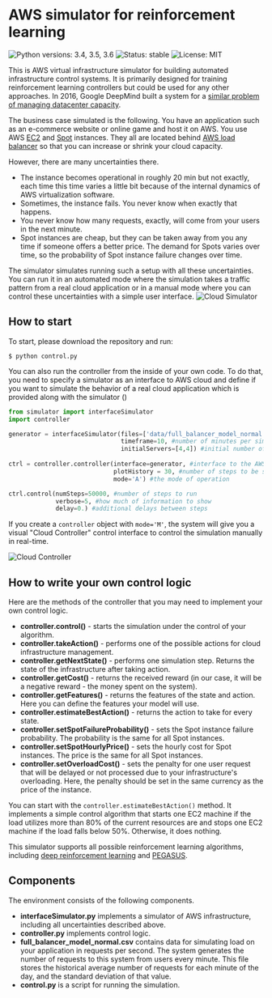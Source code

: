 # AWS simulator for reinforcement learning
![Python versions: 3.4, 3.5, 3.6](https://img.shields.io/pypi/pyversions/Django.svg) ![Status: stable](https://img.shields.io/pypi/status/Django.svg) ![License: MIT](https://img.shields.io/apm/l/vim-mode.svg)

This is AWS virtual infrastructure simulator for building automated infrastructure control systems. It is primarily designed for training reinforcement learning controllers but could be used for any other approaches. In 2016, Google DeepMind built a system for a [similar problem of managing datacenter capacity](https://deepmind.com/blog/deepmind-ai-reduces-google-data-centre-cooling-bill-40/).

The business case simulated is the following. You have an application such as an e-commerce website or online game and host it on AWS. You use AWS [EC2](https://aws.amazon.com/ec2/) and [Spot](https://docs.aws.amazon.com/AWSEC2/latest/UserGuide/how-spot-instances-work.html) instances. They all are located behind [AWS load balancer](https://aws.amazon.com/elasticloadbalancing/) so that you can increase or shrink your cloud capacity.

However, there are many uncertainties there. 
- The instance becomes operational in roughly 20 min but not exactly, each time this time varies a little bit because of the internal dynamics of AWS virtualization software.
- Sometimes, the instance fails. You never know when exactly that happens.
- You never know how many requests, exactly, will come from your users in the next minute.
- Spot instances are cheap, but they can be taken away from you any time if someone offers a better price. The demand for Spots varies over time, so the probability of Spot instance failure changes over time.

The simulator simulates running such a setup with all these uncertainties. You can run it in an automated mode where the simulation takes a traffic pattern from a real cloud application or in a manual mode where you can control these uncertainties with a simple user interface.
![Cloud Simulator](https://github.com/shelpuk/AWS_simulator_for_reinforcement_learning/blob/master/img/Cloud_Simulator.png)

## How to start
To start, please download the repository and run:
```console
$ python control.py
```

You can also run the controller from the inside of your own code. To do that, you need to specify a simulator as an interface to AWS cloud and define if you want to simulate the behavior of a real cloud application which is provided along with the simulator ()

```python
from simulator import interfaceSimulator
import controller

generator = interfaceSimulator(files=['data/full_balancer_model_normal.csv'], #a file describing user behavior
                               timeframe=10, #number of minutes per simulator step
                               initialServers=[4,4]) #initial number of EC2 and Spot virtual machines
                                         
ctrl = controller.controller(interface=generator, #interface to the AWS cloud or a simulator
                             plotHistory = 30, #number of steps to be shown on a plot
                             mode='A') #the mode of operation

ctrl.control(numSteps=50000, #number of steps to run
             verbose=5, #how much of information to show
             delay=0.) #additional delays between steps
```

If you create a `controller` object with `mode='M'`, the system will give you a visual "Cloud Controller" control interface to control the simulation manually in real-time.

![Cloud Controller](https://github.com/shelpuk/AWS_simulator_for_reinforcement_learning/blob/master/img/Cloud_Controller.png)

## How to write your own control logic
Here are the methods of the controller that you may need to implement your own control logic.

- **controller.control()** - starts the simulation under the control of your algorithm.
- **controller.takeAction()** - performs one of the possible actions for cloud infrastructure management.
- **controller.getNextState()** - performs one simulation step. Returns the state of the infrastructure after taking action.
- **controller.getCost()** - returns the received reward (in our case, it will be a negative reward - the money spent on the system).
- **controller.getFeatures()** - returns the features of the state and action. Here you can define the features your model will use.
- **controller.estimateBestAction()** - returns the action to take for every state.
- **controller.setSpotFailureProbability()** - sets the Spot instance failure probability. The probability is the same for all Spot instances.
- **controller.setSpotHourlyPrice()** - sets the hourly cost for Spot instances. The price is the same for all Spot instances.
- **controller.setOverloadCost()** - sets the penalty for one user request that will be delayed or not processed due to your infrastructure's overloading. Here, the penalty should be set in the same currency as the price of the instance.

You can start with the `controller.estimateBestAction()` method. It implements a simple control algorithm that starts one EC2 machine if the load utilizes more than 80% of the current resources are and stops one EC2 machine if the load falls below 50%. Otherwise, it does nothing.

This simulator supports all possible reinforcement learning algorithms, including [deep reinforcement learning](https://deepmind.com/blog/article/deep-reinforcement-learning) and [PEGASUS](https://ai.stanford.edu/~ang/papers/uai00-pegasus.pdf).

## Components
The environment consists of the following components.
- **interfaceSimulator.py** implements a simulator of AWS infrastructure, including all uncertainties described above.
- **controller.py** implements control logic.
- **full_balancer_model_normal.csv** contains data for simulating load on your application in requests per second. The system generates the number of requests to this system from users every minute. This file stores the historical average number of requests for each minute of the day, and the standard deviation of that value.
- **control.py** is a script for running the simulation.



